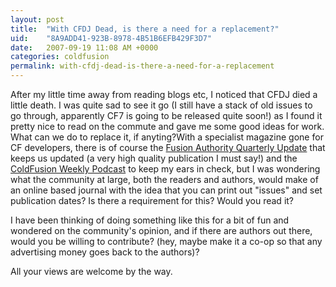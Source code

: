 ```yaml
---
layout: post
title:  "With CFDJ Dead, is there a need for a replacement?"
uid:	"8A9ADD41-923B-8978-4B51B6EFB429F3D7"
date:   2007-09-19 11:08 AM +0000
categories: coldfusion
permalink: with-cfdj-dead-is-there-a-need-for-a-replacement
---
```

After my little time away from reading blogs etc, I noticed that CFDJ died a little death. I was quite sad to see it go (I still have a stack of old issues to go through, apparently CF7 is going to be released quite soon!) as I found it pretty nice to read on the commute and gave me some good ideas for work. What can we do to replace it, if anyting?With a specialist magazine gone for CF developers, there is of course the <a href="http://www.fusionauthority.com/" title="ColdFusion Articles, News and Reviews">Fusion Authority Quarterly Update</a> that keeps us updated (a very high quality publication I must say!) and the <a href="http://www.coldfusionweekly.com/" title="Home | ColdFusion Weekly">ColdFusion Weekly Podcast</a> to keep my ears in check,  but I was wondering what the community at large, both the readers and authors, would make of an online based journal with the idea that you can print out "issues" and set publication dates? Is there a requirement for this? Would you read it?

I have been thinking of doing something like this for a bit of fun and wondered on the community's opinion, and if there are authors out there, would you be willing to contribute? (hey, maybe make it a co-op so that any advertising money goes back to the authors)?

All your views are welcome by the way.